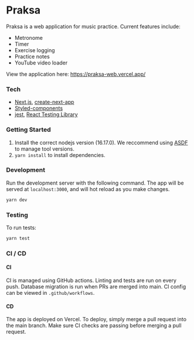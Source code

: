 # Praksa

Praksa is a web application for music practice. Current features include:

- Metronome
- Timer
- Exercise logging
- Practice notes
- YouTube video loader

View the application here: https://praksa-web.vercel.app/

### Tech

- [Next.js](https://nextjs.org/), [create-next-app](https://github.com/vercel/next.js/tree/canary/packages/create-next-app)
- [Styled-components](https://styled-components.com/)
- [jest](https://jestjs.io/), [React Testing Library](https://testing-library.com/docs/react-testing-library/intro/)

### Getting Started

1. Install the correct nodejs version (16.17.0). We reccommend using [ASDF](https://asdf-vm.com/) to manage tool versions.
2. `yarn install` to install dependencies.

### Development

Run the development server with the following command. The app will be served at `localhost:3000`, and will hot reload as you make changes.

```bash
yarn dev
```

### Testing

To run tests:

```bash
yarn test
```

### CI / CD

#### CI

CI is managed using GitHub actions. Linting and tests are run on every push. Database migration is run when PRs are merged into main. CI config can be viewed in `.github/workflows`.

#### CD

The app is deployed on Vercel. To deploy, simply merge a pull request into the main branch. Make sure CI checks are passing before merging a pull request.
